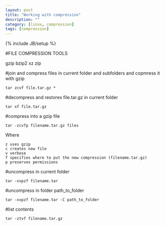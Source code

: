 ```yaml
---
layout: post
title: "Working with compression"
description: ""
category: [linux, compression]
tags: [compression]
---
```

{% include JB/setup %}


#FILE COMPRESSION TOOLS

gzip
bzip2
xz
zip

#join and compress files in current folder and subfolders and copmress it with gzip

    tar zcvf file.tar.gz *

#decompress and restores file.tar.gz in current folder

    tar xf file.tar.gz

#compress into a gzip file

    tar -zcvfp filename.tar.gz files

Where 

    z uses gzip
    c creates new file
    v verbose
    f specifies where to put the new compression (filename.tar.gz)
    p preserves permissions

#uncompress in current folder

    tar -xvpzf filename.tar

#uncompress in folder path_to_folder

    tar -xvpzf filename.tar -C path_to_folder

#list contents

    tar -ztvf filename.tar.gz


